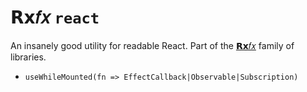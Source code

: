 # 𝗥𝘅𝑓𝑥 `react`

An insanely good utility for readable React. Part of the [𝗥𝘅𝑓𝑥](https://github.com/deanrad/rxfx) family of libraries.

- `useWhileMounted(fn => EffectCallback|Observable|Subscription)` 

